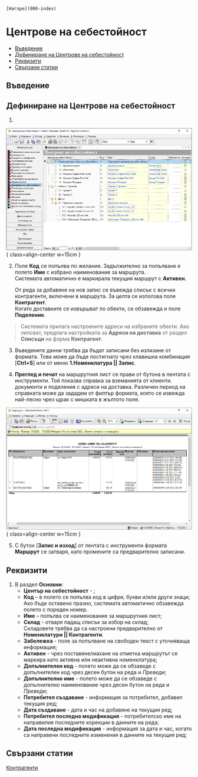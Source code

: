 ```{only} html
[Нагоре](000-index)
```

# **Центрове на себестойност**

- [Въведение]()
- [Дефиниране на Центрове на себестойност]()   
- [Реквизити]()
- [Свързани статии]()  

## **Въведение**



## **Дефиниране на Центрове на себестойност**  

1)  

![](912-cost-centers1.png){ class=align-center w=15cm }

2) Поле **Код** се попълва по желание. Задължително за попълване е полето **Име** с избрано наименование за маршрута.  
Системата автоматично е маркирала текущия маршрут с **Активен**.  

   От реда за добавяне на нов запис се въвежда списък с всички контрагенти, включени в маршрута. За целта се използва поле **Контрагент**.  
   Когато доставките се извършват по обекти, се обзавежда и поле **Поделение**.  

> Системата прилага настроените адреси на избраните обекти. Ако липсват, предлага настройката за **Адреси на доставка** от раздел **Списъци** на форма **Контрагент**.  

3) Въведените данни трябва да бъдат записани без излизане от формата. Това може да бъде постигнато чрез клавишна комбинация [**Ctrl+S**] или от меню **1.Номенклатура || Запис**.  

4) **Преглед и печат** на маршрутния лист се прави от бутона в лентата с инструменти. Той показва справка за вземанията от клиенти.  документи и поделения с адреси на доставка. Различен период на справката може да зададем от филтър формата, която се извежда най-лесно чрез щрак с мишката в жълтото поле.

![](909-dealer-routes2.png){ class=align-center w=15cm }

5) С бутон [**Запис и изход**] от лентата с инструменти формата **Маршрут** се затваря, като промените са предварително записани. 

## **Реквизити**

1) В раздел **Основни**:  
   - **Център на себестойност** - ;  
   - **Код** – в полето се попълва код в цифри, букви и/или други знаци;  
   Ако бъде оставено празно, системата автоматично обзавежда полето с пореден номер.  
   - **Име** – попълва се наименование за маршрутния лист;  
   - **Склад** - отваря падащ списък за избор на склад;  
   Складовете трябва да са настроени предварително от **Номенклатури || Контрагенти**.  
   - **Забележка** - поле за попълване на свободен текст с уточняваща информация;  
   - **Активен** - чрез поставяне/махане на отметка маршрутът се маркира като активна или неактивна номенклатура;  
   - **Допълнителен код** - полето може да се обзаведе с допълнителен код чрез десен бутон на реда и *Преведи*;  
   - **Допълнително име** - полето може да се обзаведе с допълнително наименование чрез десен бутон на реда и *Преведи*;  
   - **Потребител създаване** - информация за потребител, добавил текущия ред;  
   - **Дата създаване** - дата и час на добавяне на текущия ред;  
   - **Потребител последна модификация** - потребителско име на направилия последните корекции в данните на реда;  
   - **Дата последна модификация** - информация за дата и час, когато са направени последните изменения в данните на текущия ред;  

## **Свързани статии**  

[Контрагенти](./002-contragents.html)